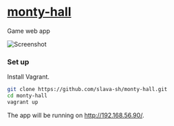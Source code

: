 # [monty-hall](http://monty-hall.ucteam.ru/)

Game web app

![Screenshot](https://cloud.githubusercontent.com/assets/470136/7749801/c0a2400c-ffd8-11e4-8069-0858835cc45a.png)

### Set up

Install Vagrant.

```bash
git clone https://github.com/slava-sh/monty-hall.git
cd monty-hall
vagrant up
```

The app will be running on http://192.168.56.90/.
